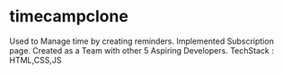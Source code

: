 # timecampclone
Used to Manage time by creating reminders.
Implemented Subscription page.
Created as a Team with other 5 Aspiring Developers.
TechStack : HTML,CSS,JS

